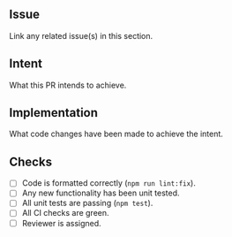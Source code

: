 ## Issue

Link any related issue(s) in this section.

## Intent

What this PR intends to achieve.

## Implementation

What code changes have been made to achieve the intent.

## Checks

- [ ] Code is formatted correctly (`npm run lint:fix`).
- [ ] Any new functionality has been unit tested.
- [ ] All unit tests are passing (`npm test`).
- [ ] All CI checks are green.
- [ ] Reviewer is assigned.
